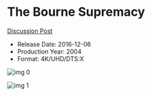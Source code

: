 # The Bourne Supremacy

[Discussion Post](https://www.avsforum.com/threads/bass-eq-for-filtered-movies.2995212/post-58713422)

* Release Date: 2016-12-06
* Production Year: 2004
* Format: 4K/UHD/DTS:X

![img 0](https://i.imgur.com/pPF5MH5.jpg)

![img 1](https://i.imgur.com/ehf5X5y.png)

